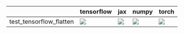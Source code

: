|                         | tensorflow                                                                                                                                                                         | jax                                                                                                                                                                                | numpy                                                                                                                                                                              | torch                                                                                                                                                                              |
|:------------------------|:-----------------------------------------------------------------------------------------------------------------------------------------------------------------------------------|:-----------------------------------------------------------------------------------------------------------------------------------------------------------------------------------|:-----------------------------------------------------------------------------------------------------------------------------------------------------------------------------------|:-----------------------------------------------------------------------------------------------------------------------------------------------------------------------------------|
| test_tensorflow_flatten | <a href="https://github.com/unifyai/ivy/actions/runs/4011617948/jobs/6889363234" rel="noopener noreferrer" target="_blank"><img src=https://img.shields.io/badge/-failure-red></a> | <a href="https://github.com/unifyai/ivy/actions/runs/4011617948/jobs/6889363234" rel="noopener noreferrer" target="_blank"><img src=https://img.shields.io/badge/-failure-red></a> | <a href="https://github.com/unifyai/ivy/actions/runs/4011617948/jobs/6889363234" rel="noopener noreferrer" target="_blank"><img src=https://img.shields.io/badge/-failure-red></a> | <a href="https://github.com/unifyai/ivy/actions/runs/4011617948/jobs/6889363234" rel="noopener noreferrer" target="_blank"><img src=https://img.shields.io/badge/-failure-red></a> |
